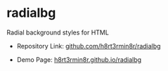 # radialbg

Radial background styles for HTML

- Repository Link: [github.com/h8rt3rmin8r/radialbg](https://www.github.com/h8rt3rmin8r/radialbg/)

- Demo Page: [h8rt3rmin8r.github.io/radialbg](https://h8rt3rmin8r.github.io/radialbg/)

